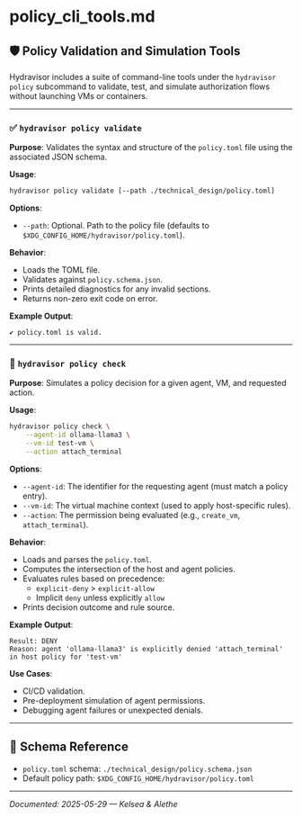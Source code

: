 # policy_cli_tools.md

## 🛡️ Policy Validation and Simulation Tools

Hydravisor includes a suite of command-line tools under the `hydravisor policy` subcommand to validate, test, and simulate authorization flows without launching VMs or containers.

---

### ✅ `hydravisor policy validate`

**Purpose**: Validates the syntax and structure of the `policy.toml` file using the associated JSON schema.

**Usage**:
```bash
hydravisor policy validate [--path ./technical_design/policy.toml]
```

**Options**:
- `--path`: Optional. Path to the policy file (defaults to `$XDG_CONFIG_HOME/hydravisor/policy.toml`).

**Behavior**:
- Loads the TOML file.
- Validates against `policy.schema.json`.
- Prints detailed diagnostics for any invalid sections.
- Returns non-zero exit code on error.

**Example Output**:
```
✔ policy.toml is valid.
```

---

### 🧮 `hydravisor policy check`

**Purpose**: Simulates a policy decision for a given agent, VM, and requested action.

**Usage**:
```bash
hydravisor policy check \
    --agent-id ollama-llama3 \
    --vm-id test-vm \
    --action attach_terminal
```

**Options**:
- `--agent-id`: The identifier for the requesting agent (must match a policy entry).
- `--vm-id`: The virtual machine context (used to apply host-specific rules).
- `--action`: The permission being evaluated (e.g., `create_vm`, `attach_terminal`).

**Behavior**:
- Loads and parses the `policy.toml`.
- Computes the intersection of the host and agent policies.
- Evaluates rules based on precedence:
  - `explicit-deny` > `explicit-allow`
  - Implicit `deny` unless explicitly `allow`
- Prints decision outcome and rule source.

**Example Output**:
```
Result: DENY
Reason: agent 'ollama-llama3' is explicitly denied 'attach_terminal' in host policy for 'test-vm'
```

**Use Cases**:
- CI/CD validation.
- Pre-deployment simulation of agent permissions.
- Debugging agent failures or unexpected denials.

---

## 📁 Schema Reference
- `policy.toml` schema: `./technical_design/policy.schema.json`
- Default policy path: `$XDG_CONFIG_HOME/hydravisor/policy.toml`

---

*Documented: 2025-05-29 — Kelsea & Alethe*

